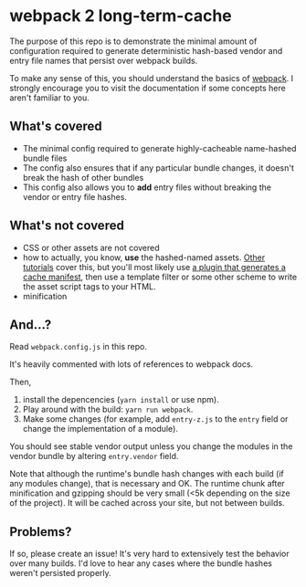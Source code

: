 # webpack 2 long-term-cache

The purpose of this repo is to demonstrate the minimal amount of configuration required to generate deterministic hash-based vendor and entry file names that persist over webpack builds.

To make any sense of this, you should understand the basics of [webpack](https://webpack.js.org/get-started/). I strongly encourage you to visit the documentation if some concepts here aren't familiar to you.

## What's covered
* The minimal config required to generate highly-cacheable name-hashed bundle files
* The config also ensures that if any particular bundle changes, it doesn't break the hash of other bundles
* This config also allows you to **add** entry files without breaking the vendor or entry file hashes.  

## What's not covered
* CSS or other assets are not covered
* how to actually, you know, **use** the hashed-named assets. [Other tutorials](http://madole.xyz/asset-hashing-with-webpack/) cover this, but you'll most likely use [a plugin that generates a cache manifest](https://www.npmjs.com/package/webpack-plugin-manifest), then use a template filter or some other scheme to write the asset script tags to your HTML.
* minification

## And&hellip;?

Read `webpack.config.js` in this repo. 

It's heavily commented with lots of references to webpack docs.
 
Then, 

1. install the depencencies (`yarn install` or use npm). 
1. Play around with the build: `yarn run webpack`. 
1. Make some changes (for example, add `entry-z.js` to the `entry` field or change the implementation of a module). 

You should see stable vendor output unless you change the modules in the vendor bundle by altering `entry.vendor` field.

Note that although the runtime's bundle hash changes with each build (if any modules change), that is necessary and OK. The runtime chunk after minification and gzipping should be very small (<5k depending on the size of the project). It will be cached across your site, but not between builds.

## Problems?

If so, please create an issue! It's very hard to extensively test the behavior over many builds. I'd love to hear any cases where the bundle hashes weren't persisted properly.
